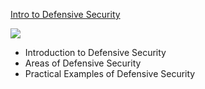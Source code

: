 [Intro to Defensive Security](https://www.linkedin.com/posts/rodney-jacolo_tryhackme-cyber-security-training-activity-7012948513206546432-fUok?utm_source=share&utm_medium=member_desktop)

![](1_intro%20to%20Defensive%20Security.png)

- Introduction to Defensive Security
- Areas of Defensive Security
- Practical Examples of Defensive Security
